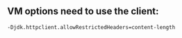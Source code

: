 ## VM options need to use the client:
```agsl
-Djdk.httpclient.allowRestrictedHeaders=content-length
```